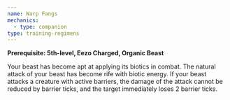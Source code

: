 ```yaml
---
name: Warp Fangs
mechanics:
  - type: companion
type: training-regimens
---
```

__Prerequisite: 5th-level, Eezo Charged, Organic Beast__

Your beast has become apt at applying its biotics in combat. The natural attack of your beast has become rife with biotic energy. If your beast attacks a creature with active barriers, the damage of the attack cannot be reduced by barrier ticks, and the target immediately loses 2 barrier ticks.
